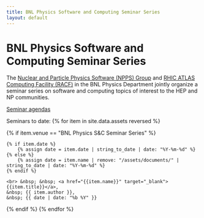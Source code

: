 ```yaml
---
title: BNL Physics Software and Computing Seminar Series
layout: default
---
```


# BNL Physics Software and Computing Seminar Series

The [Nuclear and Particle Physics Software (NPPS) Group](http://npps.bnl.gov/) and [RHIC ATLAS Computing Facility (RACF)](https://www.racf.bnl.gov/) in the BNL Physics Department jointly organize a seminar series on software and computing topics of interest to the HEP and NP communities.

[Seminar agendas](https://indico.bnl.gov/category/264/)

<p>
Seminars to date:
{% for item in site.data.assets reversed %}

  {% if item.venue == "BNL Physics S&C Seminar Series" %}

    {% if item.date %}
        {% assign date = item.date | string_to_date | date: "%Y-%m-%d" %}
    {% else %}
        {% assign date = item.name | remove: "/assets/documents/" | string_to_date | date: "%Y-%m-%d" %}
    {% endif %}

    <br> &nbsp; &nbsp; <a href="{{item.name}}" target="_blank">{{item.title}}</a>,
    &nbsp; {{ item.author }},
    &nbsp; {{ date | date: "%b %Y" }}
  {% endif %}
{% endfor %}
</p>
